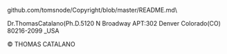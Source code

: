 github.com/tomsnode/Copyright/blob/master/README.md\

Dr.ThomasCatalano(Ph.D.5120 N Broadway APT:302 Denver Colorado(CO) 80216-2099 _USA

© THOMAS CATALANO


